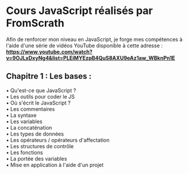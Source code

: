 # Cours JavaScript réalisés par FromScrath 

Afin de renforcer mon niveau en JavaScript, je forge mes compétences à l'aide d'une série de vidéos YouTube disponible à cette adresse : 
__https://www.youtube.com/watch?v=9OJLxDxyNg4&list=PLEiMYEzpB4QuS8AXU9eAz1aw_WBknPn1E__

## Chapitre 1 : Les bases :   

• Qu'est-ce que JavaScript ?    
• Les outils pour coder le JS     
• Où s'écrit le JavaScript ?     
• Les commentaires    
• La syntaxe    
• Les variables    
• La concaténation    
• Les types de données    
• Les opérateurs / opérateurs d'affectation    
• Les structures de contrôle     
• Les fonctions    
• La portée des variables      
• Mise en application à l'aide d'un projet    

